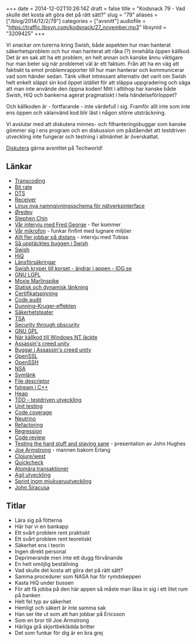 +++
date = 2014-12-02T10:26:14Z
draft = false
title = "Kodsnack 79 - Vad skulle det kosta att göra det på rätt sätt?"
slug = "79"
aliases = ["/blog/2014/12/2/79"]
categories = ["avsnitt"]
audiofile = "https://traffic.libsyn.com/kodsnack/27_november.mp3"
libsynid = "3209425"
+++

Vi snackar om turerna kring Swish, både aspekten hur man hanterat säkerhetsproblem och hur man hanterat att råka (?) innehålla öppen källkod. Det är en sak att ha ett problem, en helt annan och kanske ännu viktigare hur man beter sig när problemet väl är ett faktum. Från att ha en väg att faktiskt ta emot problemrapporter till hur man hanterar och kommunicerar vad som händer sedan. Tänk vilket intressant alternativ det varit om Swish helt enkelt släppt sin kod öppet istället för att släppa uppgradering och säga att man inte använde den öppna koden! Mitt i alltihop har kanske både Swish, HiQ och bankerna agerat pragmatiskt i hela händelseförloppet?

Och källkoden är - fortfarande - inte värdefull i sig. Framför allt inte som inte ens öppen och välanvänd kod blir läst i någon större utsträckning.

Vi avslutar med att diskutera minnes- och filhanteringsbuggar som kanske gömmer sig i ens program och en diskussion om påståendet att testdriven utveckling inte fungerar och testning i allmänhet är överskattat.

[Diskutera](http://techworld.idg.se/2.2524/1.598697) gärna avsnittet på Techworld!

## Länkar ##
* [Transcoding](http://en.wikipedia.org/wiki/Transcoding)
* [Bit rate](http://en.wikipedia.org/wiki/Bit_rate)
* [DTS](http://en.wikipedia.org/wiki/DTS_%28sound_system%29)
* [Receiver](http://en.wikipedia.org/wiki/AV_receiver)
* [Linux nya namngivningsschema för nätverksinterface](http://en.wikipedia.org/wiki/Consistent_Network_Device_Naming)
* [Øredev](http://oredev.org/)
* [Stephen Chin](https://twitter.com/steveonjava)
* [Vår intervju med Fred George](http://kodsnack.se/78/) - fler kommer
* [Vår mikrofon](http://www.zoom.co.jp/products/h2n)  - funkar finfint med lugnare miljöer
* [Allt fler jobbar på distans](http://techworld.idg.se/2.2524/1.592181/allt-fler-jobbar-pa-distans) - intervju med Tobias
* [Så upptäcktes buggen i Swish](http://techworld.idg.se/2.2524/1.591330/sa-upptacktes-buggen-i-swish)
* [Swish](http://sv.wikipedia.org/wiki/Swish_%28mobilapplikation%29)
* [HiQ](http://sv.wikipedia.org/wiki/HiQ_International)
* [Länsförsäkringar](http://sv.wikipedia.org/wiki/L%C3%A4nsf%C3%B6rs%C3%A4kringar)
* [Swish kryper till korset - ändrar i appen - IDG.se](http://www.idg.se/2.1085/1.594473/swish-kryper-till-korset--andrar-i-appen)
* [GNU LGPL](http://en.wikipedia.org/wiki/GNU_Lesser_General_Public_License)
* [Moxie Marlinspike](http://en.wikipedia.org/wiki/Moxie_Marlinspike)
* [Statisk och dynamisk länkning](http://cs-fundamentals.com/tech-interview/c/difference-between-static-and-dynamic-linking.php)
* [Certifikatspinning](http://en.wikipedia.org/wiki/Transport_Layer_Security#Certificate_pinning)
* [Code audit](http://en.wikipedia.org/wiki/Code_audit)
* [Dunning–Kruger-effekten](http://en.wikipedia.org/wiki/Dunning%E2%80%93Kruger_effect)
* [Säkerhetsteater](http://en.wikipedia.org/wiki/Security_theater)
* [TSA](http://en.wikipedia.org/wiki/Transportation_Security_Administration)
* [Security through obscurity](http://en.wikipedia.org/wiki/Security_through_obscurity)
* [GNU GPL](http://en.wikipedia.org/wiki/GNU_General_Public_License)
* [När källkod till Windows NT läckte](http://www.theregister.co.uk/2004/02/13/ms_windows_source_code_escapes/)
* [Assassin's creed unity](http://en.wikipedia.org/wiki/Assassin's_Creed_Unity)
* [Buggar i Assassin's creed unity](http://www.kotaku.com.au/2014/11/assassins-creed-unity-has-the-best-glitches/)
* [OpenSSL](http://en.wikipedia.org/wiki/OpenSSL#History_of_the_OpenSSL_project)
* [OpenSSH](http://en.wikipedia.org/wiki/OpenSSH)
* [NSA](http://en.wikipedia.org/wiki/National_Security_Agency)
* [Symlänk](http://en.wikipedia.org/wiki/Symbolic_link)
* [File descriptor](http://en.wikipedia.org/wiki/File_descriptor)
* [fstream i C++](http://www.cplusplus.com/reference/fstream/fstream/)
* [Heap](http://en.wikipedia.org/wiki/Heap_%28data_structure%29)
* [TDD - testdriven utveckling](http://en.wikipedia.org/wiki/Test-driven_development)
* [Unit testing](http://en.wikipedia.org/wiki/Unit_testing)
* [Code coverage](http://en.wikipedia.org/wiki/Code_coverage)
* [Neutrino](http://en.wikipedia.org/wiki/Neutrino)
* [Refactoring](http://en.wikipedia.org/wiki/Code_refactoring)
* [Regression](http://en.wikipedia.org/wiki/Software_regression)
* [Code review](http://en.wikipedia.org/wiki/Code_review)
* [Testing the hard stuff and staying sane](https://www.youtube.com/watch?v=zi0rHwfiX1Q) - presentation av John Hughes
* [Joe Armstrong](http://en.wikipedia.org/wiki/Erlang_%28programming_language%29) - mannen bakom Erlang
* [Clojure/west](http://www.clojurewest.org/)
* [Quickcheck](http://en.wikipedia.org/wiki/QuickCheck)
* [Atomära transaktioner](http://en.wikipedia.org/wiki/Atomicity_%28database_systems%29)
* [Agil utveckling](http://en.wikipedia.org/wiki/Agile_software_development)
* [Sprint inom mjukvaruutveckling](http://en.wikipedia.org/wiki/Sprint_%28software_development%29)
* [John Siracusa](https://twitter.com/siracusa)

## Titlar ##
* Lära sig på fötterna
* Här har vi en bankapp
* Ett svårt problem rent praktiskt
* Ett svårt problem rent teoretiskt
* Säkerhet ens i teorin
* Ingen direkt personal
* Deprimerande men inte ett dugg förvånande
* En helt omöjlig beställning
* Vad skulle det kosta att göra det på rätt sätt?
* Samma procedurer som NASA har för rymdskeppen
* Kasta HiQ under bussen
* För att få jobba på den här appen så måste man låsa in sig i ett litet rum på banken
* Helt fel typ av säkerhet
* Hemligt och säkert är inte samma sak
* Han ser lite ut som att han jobbar på Ericsson
* Som en bror till Joe Armstrong
* Härliga grå skjortbeklädda britter
* Det som funkar för dig är en bra grej